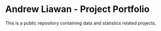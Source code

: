# Andrew Liawan - Project Portfolio

This is a public repository containing data and statistics related projects.
